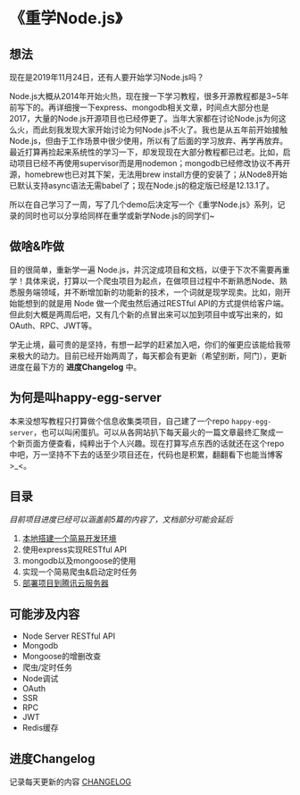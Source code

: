 # 《重学Node.js》

## 想法
现在是2019年11月24日，还有人要开始学习Node.js吗？

Node.js大概从2014年开始火热，现在搜一下学习教程，很多开源教程都是3~5年前写下的。再详细搜一下express、mongodb相关文章，时间点大部分也是2017，大量的Node.js开源项目也已经停更了。当年大家都在讨论Node.js为何这么火，而此刻我发现大家开始讨论为何Node.js不火了。我也是从五年前开始接触Node.js，但由于工作场景中很少使用，所以有了后面的学习放弃、再学再放弃。最近打算再捡起来系统性的学习一下，却发现现在大部分教程都已过老。比如，启动项目已经不再使用supervisor而是用nodemon；mongodb已经修改协议不再开源，homebrew也已对其下架，无法用brew install方便的安装了；从Node8开始已默认支持async语法无需babel了；现在Node.js的稳定版已经是12.13.1了。

所以在自己学习了一周，写了几个demo后决定写一个《重学Node.js》系列，记录的同时也可以分享给同样在重学或新学Node.js的同学们~ 

## 做啥&咋做
目的很简单，重新学一遍 Node.js，并沉淀成项目和文档，以便于下次不需要再重学！具体来说，打算以一个爬虫项目为起点，在做项目过程中不断熟悉Node、熟悉服务端领域，并不断增加新的功能新的技术，一个词就是现学现卖。比如，刚开始能想到的就是用 Node 做一个爬虫然后通过RESTful API的方式提供给客户端。但此刻大概是两周后吧，又有几个新的点冒出来可以加到项目中或写出来的，如OAuth、RPC、JWT等。

学无止境，最可贵的是坚持，有想一起学的赶紧加入吧，你们的催更应该能给我带来极大的动力。目前已经开始两周了，每天都会有更新（希望别断，阿门），更新进度在最下方的 **进度Changelog** 中。

## 为何是叫happy-egg-server
本来没想写教程只打算做个信息收集类项目，自己建了一个repo `happy-egg-server`，也可以叫闲蛋扒。可以从各网站扒下每天最火的一篇文章最终汇聚成一个新页面方便查看，纯粹出于个人兴趣。现在打算写点东西的话就还在这个repo中吧，万一坚持不下去的话至少项目还在，代码也是积累，翻翻看下也能当博客>_<。

## 目录
*目前项目进度已经可以涵盖前5篇的内容了，文档部分可能会延后*

1. [本地搭建一个简易开发环境](https://github.com/hellozhangran/happy-egg-server/blob/master/docs/1.dev-local.md)
2. 使用express实现RESTful API
3. mongodb以及mongoose的使用
4. 实现一个简易爬虫&启动定时任务
5. [部署项目到腾讯云服务器](https://github.com/hellozhangran/happy-egg-server/blob/master/docs/4.tcloud.md)


## 可能涉及内容

* Node Server RESTful API
* Mongodb
* Mongoose的增删改查
* 爬虫/定时任务
* Node调试
* OAuth
* SSR
* RPC
* JWT
* Redis缓存

## 进度Changelog

记录每天更新的内容 [CHANGELOG](https://github.com/hellozhangran/happy-egg-server/blob/master/CHANGELOG.md)
